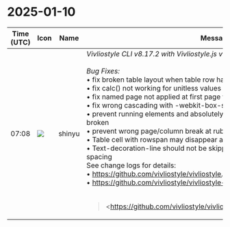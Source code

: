 # 2025-01-10

|Time (UTC)|Icon|Name|Message|
|---|---|---|---|
|07:08|![](https://avatars.slack-edge.com/2018-04-27/354445776386_e258f5ed5ba887b08668_72.jpg)|shinyu|*Vivliostyle CLI v8.17.2 with Vivliostyle.js v2.30.8 Released!*<br><br>*Bug Fixes:*<br>• fix broken table layout when table row has id attribute<br>• fix calc() not working for unitless values<br>• fix named page not applied at first page with running element<br>• fix wrong cascading with -webkit-box-sizing and box-sizing<br>• prevent running elements and absolutely positioned elements from being broken<br>• prevent wrong page/column break at ruby<br>• Table cell with rowspan may disappear after page break<br>• Text-decoration-line should not be skipped at space inserted by text-spacing<br>See change logs for details:<br>• <https://github.com/vivliostyle/vivliostyle.js/blob/master/CHANGELOG.md><br>• <https://github.com/vivliostyle/vivliostyle-cli/blob/main/CHANGELOG.md><br><br><blockquote><https://github.com/vivliostyle/vivliostyle.js/blob/master/CHANGELOG.md|CHANGELOG.md></blockquote><br><blockquote><https://github.com/vivliostyle/vivliostyle-cli/blob/main/CHANGELOG.md|CHANGELOG.md></blockquote>|
